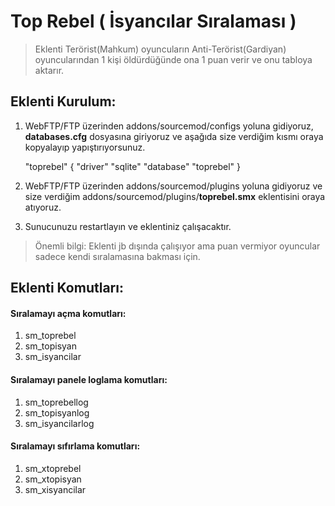 # Top Rebel ( İsyancılar Sıralaması )

> Eklenti Terörist(Mahkum) oyuncuların Anti-Terörist(Gardiyan) oyuncularından 1 kişi öldürdüğünde ona 1 puan verir ve onu tabloya aktarır.

## Eklenti Kurulum:

1. WebFTP/FTP üzerinden addons/sourcemod/configs yoluna gidiyoruz, **databases.cfg** dosyasına giriyoruz ve aşağıda size verdiğim kısmı oraya kopyalayıp yapıştırıyorsunuz.
	
	"toprebel"
	{
		"driver"			"sqlite"
		"database"			"toprebel"
	}
	
2. WebFTP/FTP üzerinden addons/sourcemod/plugins yoluna gidiyoruz ve size verdiğim addons/sourcemod/plugins/**toprebel.smx** eklentisini oraya atıyoruz.

3. Sunucunuzu restartlayın ve eklentiniz çalışacaktır.

> Önemli bilgi: Eklenti jb dışında çalışıyor ama puan vermiyor oyuncular sadece kendi sıralamasına bakması için.

## Eklenti Komutları:

#### Sıralamayı açma komutları:
1. sm_toprebel
2. sm_topisyan 
3. sm_isyancilar

#### Sıralamayı panele loglama komutları:
1. sm_toprebellog 
2. sm_topisyanlog 
3. sm_isyancilarlog

#### Sıralamayı sıfırlama komutları:
1. sm_xtoprebel 
2. sm_xtopisyan 
3. sm_xisyancilar
